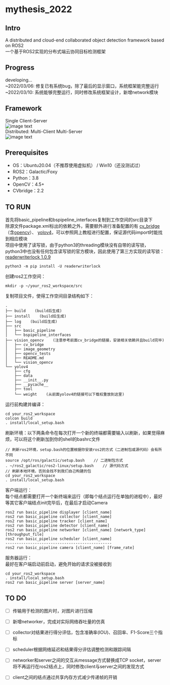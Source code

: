 # mythesis_2022  

## Intro  
A distributed and cloud-end collaborated object detection framework based on ROS2  
一个基于ROS2实现的分布式端云协同目标检测框架  

## Progress  
developing...  
~2022/03/06: 修复已有系统bug，除了最后的显示窗口，系统框架能完整运行  
~2022/03/10: 系统能够完整运行，同时修改系统框架设计，新增network模块  

## Framework    
Single Client-Server  
![image text](https://github.com/sysu18364109/mythesis_2022/blob/main/pic1.png)  
Distributed: Multi-Client Multi-Server  
![image text](https://github.com/sysu18364109/mythesis_2022/blob/main/pic2.png)  

## Prerequisites
* OS：Ubuntu20.04（不推荐使用虚拟机） / Win10（还没测试过）  
* ROS2：Galactic/Foxy  
* Python：3.8  
* OpenCV：4.5+  
* CVbridge：2.2  

## TO RUN  
首先将basic_pipeline和bspipeline_interfaces复制到工作空间的src目录下  
除源文件package.xml标出的依赖之外，需要额外进行准备配置的有 [cv_bridge](https://github.com/ros-perception/vision_opencv/tree/ros2/cv_bridge)（含[opencv](https://docs.opencv.org/4.x/index.html)）、 [yolov4](https://github.com/Tianxiaomo/pytorch-YOLOv4)，可以参照网上教程进行配置，保证源代码import时能找到相应模块  
项目中使用了读写锁，由于python3的threading模块没有自带的读写锁，python3中也没有任何包含读写锁的官方模块，因此使用了第三方实现的读写锁：[readerwriterlock 1.0.9](https://pypi.org/project/readerwriterlock/)
```
python3 -m pip install -U readerwriterlock
```
创建ros2工作空间：
```
mkdir -p ~/your_ros2_workspace/src
```
复制项目文件，使得工作空间目录结构如下：
```
.
├── build    (build后生成)
├── install    (build后生成)
├── log    (build后生成)
├── src
│   ├── basic_pipeline
│   └── bspipeline_interfaces
├── vision_opencv    (注意参考前面cv_bridge的链接，安装相关依赖并且build完毕)
│   ├── cv_bridge
│   ├── image_geometry
│   ├── opencv_tests
│   ├── README.md
│   └── vision_opencv
└── yolov4
    ├── cfg
    ├── data
    ├── __init__.py
    ├── __pycache__
    ├── tool
    └── weight    (从前面yolov4的链接可以下载权重放到这里)
```
运行前构建并编译：  
```
cd your_ros2_workspace
colcon build
. install/local_setup.bash
``` 
刷新环境：以下两条命令在每次打开一个新的终端都需要输入以刷新，如果觉得麻烦，可以将这个刷新加到你的shell的bashrc文件
```
// 刷新ros2环境，setup.bash的位置根据你安装ros2的方式（二进制包或源代码）会有所不同
source /opt/ros/galactic/setup.bash    // 二进制包方式
. ~/ros2_galactic/ros2-linux/setup.bash    // 源代码方式
// 刷新本地环境，否则会找不到我们自己构建的包
cd your_ros2_workspace
. install/local_setup.bash
```
客户端运行：  
每个结点都需要打开一个新终端来运行（即每个结点运行在单独的进程中），最好等其它客户端结点init完毕后，在最后才启动Camera 
```
ros2 run basic_pipeline displayer [client_name]
ros2 run basic_pipeline collector [client_name]
ros2 run basic_pipeline tracker [client_name]
ros2 run basic_pipeline detector [client_name]
ros2 run basic_pipeline networker [client_name] [network_type] [throughput_file]
ros2 run basic_pipeline scheduler [client_name]
-----------------------------------------------
ros2 run basic_pipeline camera [client_name] [frame_rate]
```
服务器运行：  
最好在客户端启动前启动，避免开始的请求没被接收到  
```
cd your_ros2_workspace
. install/local_setup.bash
ros2 run basic_pipeline server [server_name]
```  

## TO DO  
- [ ] 传输用于检测的图片时，对图片进行压缩  
- [ ] 新增networker，完成对实际网络吞吐量的仿真  
- [ ] collector对结果进行得分评估，包含准确率(IOU)、召回率、F1-Score三个指标  
- [ ] scheduler根据网络延迟和结果得分评估调整检测和跟踪间隔  
- [ ] networker和server之间的交互从message方式替换成TCP socket，server将不再运行在ros2结点上，同时修改client与server之间的发现方式  
- [ ] client之间的结点通过共享内存方式减少传递帧的开销  


